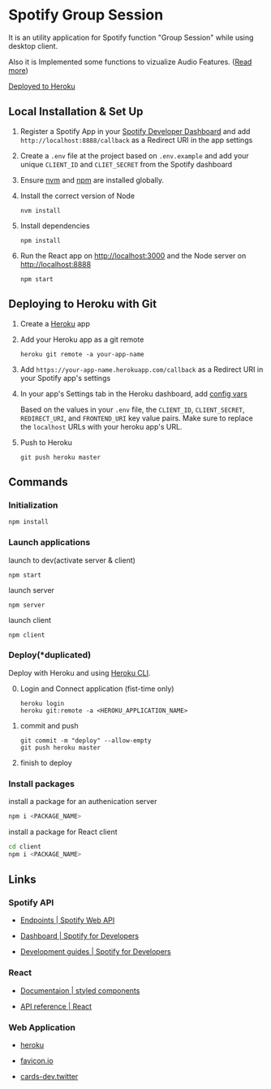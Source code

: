 # Spotify Group Session

It is an utility application for Spotify function "Group Session" while using desktop client.

Also it is Implemented some functions to vizualize Audio Features. ([Read more](https://developer.spotify.com/documentation/web-api/reference/#/operations/get-several-audio-features))

[Deployed to Heroku](https://spotify-group-session-for-dt.herokuapp.com/)

## Local Installation & Set Up

1. Register a Spotify App in your [Spotify Developer Dashboard](https://developer.spotify.com/dashboard/) and add `http://localhost:8888/callback` as a Redirect URI in the app settings

2. Create a `.env` file at the project based on `.env.example` and add your unique
`CLIENT_ID` and `CLIET_SECRET` from the Spotify dashboard

3. Ensure [nvm](https://github.com/nvm-sh/nvm) and [npm](https://www.npmjs.com/) are installed globally.

4. Install the correct version of Node

    ```shell
    nvm install
    ```

5. Install dependencies
    
    ```shell
    npm install 
    ```

6. Run the React app on <http://localhost:3000> and the Node server on <http://localhost:8888>

    ```shell
    npm start
    ```


## Deploying to Heroku with Git

1. Create a [Heroku](https://www.heroku.com/) app

2. Add your Heroku app as a git remote

    ```shell
    heroku git remote -a your-app-name
    ```

3. Add `https://your-app-name.herokuapp.com/callback` as a Redirect URI in your Spotify app's settings

4. In your app's Settings tab in the Heroku dashboard, add [config vars](https://devcenter.heroku.com/articles/config-vars#using-the-heroku-dashboard)


    Based on the values in your `.env` file, the `CLIENT_ID`, `CLIENT_SECRET`, `REDIRECT_URI`, and `FRONTEND_URI` key value pairs. Make sure to replace the `localhost` URLs with your heroku app's URL.

5. Push to Heroku

    ```shell
    git push heroku master
    ```

## Commands 

### Initialization

```shell
npm install
```

### Launch applications
launch to dev(activate server & client)
```shell
npm start
```

launch server
```shell
npm server
```

launch client
```shell
npm client
```

### Deploy(*duplicated)

Deploy with Heroku and using [Heroku CLI](https://devcenter.heroku.com/articles/heroku-cli).

0. Login and Connect application (fist-time only)

    ```shell
    heroku login
    heroku git:remote -a <HEROKU_APPLICATION_NAME>
    ```

1. commit and push

    ```shell
    git commit -m "deploy" --allow-empty
    git push heroku master
    ```

2. finish to deploy

### Install packages

install a package for an authenication server
```bash
npm i <PACKAGE_NAME>
```

install a package for React client
```bash
cd client
npm i <PACKAGE_NAME>
```

## Links

### Spotify API

- [Endpoints | Spotify Web API](https://developer.spotify.com/documentation/web-api/reference/#/)

- [Dashboard | Spotify for Developers](https://developer.spotify.com/dashboard/applications/)

- [Development guides | Spotify for Developers](https://developer.spotify.com/documentation/general/guides/)

### React

- [Documentaion | styled components](https://styled-components.com/docs)

- [API reference | React](https://reactjs.org/docs/react-api.html)

### Web Application

- [heroku](https://dashboard.heroku.com/apps)

- [favicon.io](https://favicon.io/)

- [cards-dev.twitter](https://cards-dev.twitter.com/validator)